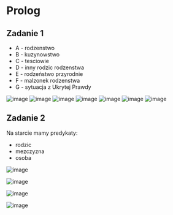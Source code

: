 # Prolog

## Zadanie 1
* A - rodzenstwo
* B - kuzynowstwo
* C - tesciowie
* D - inny rodzic rodzenstwa
* E - rodzeństwo przyrodnie
* F - malzonek rodzenstwa
* G - sytuacja z Ukrytej Prawdy

![image](https://github.com/matbielak/wstep_do_systemow_sztucznej_inteligencji/assets/100089973/4fbec471-fcdb-4195-8742-77019f43397a)
![image](https://github.com/matbielak/wstep_do_systemow_sztucznej_inteligencji/assets/100089973/ef331b09-7b6b-4fdf-9a8d-650298490511)
![image](https://github.com/matbielak/wstep_do_systemow_sztucznej_inteligencji/assets/100089973/30fe42f3-cdce-4df6-98af-9f9fb27f369d)
![image](https://github.com/matbielak/wstep_do_systemow_sztucznej_inteligencji/assets/100089973/0312478c-8ea5-4a18-b416-9448d69542a1)
![image](https://github.com/matbielak/wstep_do_systemow_sztucznej_inteligencji/assets/100089973/1149cbea-63cf-4e7c-91e1-b686289c85ea)
![image](https://github.com/matbielak/wstep_do_systemow_sztucznej_inteligencji/assets/100089973/22788b23-b139-4c1a-a89a-dbf64f730923)
![image](https://github.com/matbielak/wstep_do_systemow_sztucznej_inteligencji/assets/100089973/be18e99c-28df-475d-a8dc-1ec118a743f6)




## Zadanie 2
Na starcie mamy predykaty:
* rodzic
* mezczyzna
* osoba

![image](https://github.com/matbielak/wstep_do_systemow_sztucznej_inteligencji/assets/100089973/f9bf897d-8d03-471c-8db1-6b1eac21bdff)

![image](https://github.com/matbielak/wstep_do_systemow_sztucznej_inteligencji/assets/100089973/62a3bed0-9bab-4782-8679-567ff4bbb4ef)

![image](https://github.com/matbielak/wstep_do_systemow_sztucznej_inteligencji/assets/100089973/caf6481f-a25d-48c1-a706-724517b2da64)

![image](https://github.com/matbielak/wstep_do_systemow_sztucznej_inteligencji/assets/100089973/9427431c-bd39-4816-9808-eefe7c49283f)




